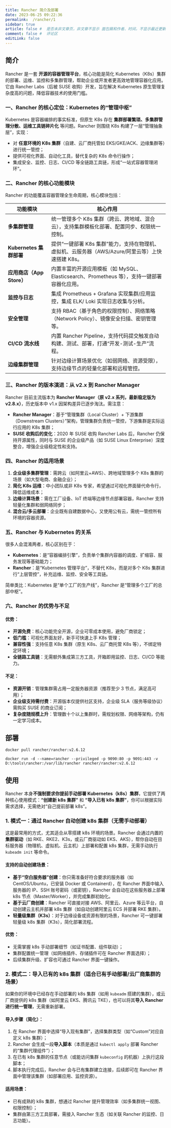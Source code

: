 ```yaml
---
title: Rancher 简介及部署
date: 2023-06-25 09:22:36
permalink:  /rancher/1
sidebar: true
article: false #  是否未非文章页，非文章不显示 面包屑和作者、时间，不显示最近更新栏，不会参与到最近更新文章的数据计算中
comment: false #  评论区
editLink: false
---
```



## 简介
Rancher 是一套 **开源的容器管理平台**，核心功能是简化 Kubernetes（K8s）集群的部署、运维、监控和多集群管理，帮助企业或开发者更高效地管理容器化应用。它由 Rancher Labs（后被 SUSE 收购）开发，旨在解决 Kubernetes 原生管理复杂度高的问题，降低容器技术的使用门槛。

### 一、Rancher 的核心定位：Kubernetes 的“管理中枢”
Kubernetes 是容器编排的事实标准，但原生 K8s 存在 **集群部署繁琐、多集群管理分散、运维工具链碎片化** 等问题。Rancher 则围绕 K8s 构建了一层“管理抽象层”，实现：
- 对 **任意环境的 K8s 集群**（自建、云厂商托管如 EKS/GKE/ACK、边缘集群等）进行统一管控；
- 提供可视化界面、自动化工具，替代复杂的 K8s 命令行操作；
- 集成安全、监控、日志、CI/CD 等全链路工具链，形成“一站式容器管理闭环”。


### 二、Rancher 的核心功能模块
Rancher 的功能覆盖容器管理全生命周期，核心模块包括：

| 功能模块               | 核心作用                                                                 |
|------------------------|--------------------------------------------------------------------------|
| **多集群管理**         | 统一管理多个 K8s 集群（跨云、跨地域、混合云），支持集群模板化部署、配置同步、权限统一控制。 |
| **Kubernetes 集群部署** | 提供“一键部署 K8s 集群”能力，支持在物理机、虚拟机、云服务器（AWS/Azure/阿里云等）上快速搭建 K8s。 |
| **应用商店（App Store）** | 内置丰富的开源应用模板（如 MySQL、Elasticsearch、Prometheus 等），支持一键部署容器化应用。 |
| **监控与日志**         | 集成 Prometheus + Grafana 实现集群/应用监控，集成 ELK/ Loki 实现日志收集与分析。       |
| **安全管理**           | 支持 RBAC（基于角色的权限控制）、网络策略（Network Policy）、镜像安全扫描、密钥管理等。   |
| **CI/CD 流水线**       | 内置 Rancher Pipeline，支持代码提交触发自动构建、测试、部署，打通“开发-测试-生产”流程。   |
| **边缘集群管理**       | 针对边缘计算场景优化（如弱网络、资源受限），支持边缘节点的轻量化部署和远程管控。         |


### 三、Rancher 的版本演进：从 v2.x 到 Rancher Manager
Rancher 目前主流版本为 **Rancher Manager（原 v2.x 系列，最新稳定版为 v2.8.x）**，历史版本中 v1.x 因架构差异已逐步淘汰。需注意：
- **Rancher Manager**：基于“管理集群（Local Cluster）+ 下游集群（Downstream Clusters）”架构，管理集群负责统一管控，下游集群是实际运行应用的 K8s 集群；
- **SUSE 收购后的变化**：2020 年 SUSE 收购 Rancher Labs 后，Rancher 仍保持开源属性，同时与 SUSE 的企业级产品（如 SUSE Linux Enterprise）深度整合，增强企业级稳定性和支持。


### 四、Rancher 的适用场景
1. **企业级多集群管理**：需跨云（如阿里云+AWS）、跨地域管理多个 K8s 集群的场景（如大型电商、金融企业）；
2. **简化 K8s 运维**：中小团队或非 K8s 专家，希望通过可视化界面替代命令行，降低运维成本；
3. **边缘计算场景**：需在工厂设备、IoT 终端等边缘节点部署容器，Rancher 支持轻量化集群和弱网络同步；
4. **混合云/多云部署**：企业既有自建数据中心，又使用公有云，需统一管控所有环境的容器资源。


### 五、Rancher 与 Kubernetes 的关系
很多人会混淆两者，核心区别在于：
- **Kubernetes**：是“容器编排引擎”，负责单个集群内容器的调度、扩缩容、服务发现等基础能力；
- **Rancher**：是“Kubernetes 管理平台”，不替代 K8s，而是对多个 K8s 集群进行“上层管控”，补充运维、监控、安全等工具链。

简单类比：Kubernetes 是“单个工厂的生产线”，Rancher 是“管理多个工厂的总部中枢”。


### 六、Rancher 的优势与不足
#### 优势：
- **开源免费**：核心功能完全开源，企业可零成本使用，避免厂商锁定；
- **低门槛**：可视化界面友好，新手可快速上手 K8s 管理；
- **兼容性强**：支持任意 K8s 集群（原生 K8s、云厂商托管 K8s 等），不绑定特定环境；
- **全链路工具链**：无需额外集成第三方工具，开箱即用监控、日志、CI/CD 等能力。

#### 不足：
- **资源开销**：管理集群需占用一定服务器资源（推荐至少 3 节点，满足高可用）；
- **企业级支持需付费**：开源版本仅提供社区支持，企业级 SLA（服务等级协议）需购买 SUSE 的商业订阅；
- **复杂度随规模上升**：管理数十个以上集群时，需规划权限、网络等架构，仍有一定学习成本。

## 部署

```shell
docker pull rancher/rancher:v2.6.12

docker run -d --name=rancher --privileged -p 9090:80 -p 9091:443 -v D:\tools\rancher:/var/lib/rancher rancher/rancher:v2.6.12
```


## 使用
Rancher 本身**不强制要求你提前手动部署 Kubernetes（k8s）集群**，它提供了两种核心使用模式：**“创建新 k8s 集群”** 和 **“导入已有 k8s 集群”**，你可以根据实际需求选择，无需绝对“自己提前部署 k8s”。


### 1. 模式一：通过 Rancher 自动创建 k8s 集群（无需手动部署）
这是最常用的方式，尤其适合从零搭建 k8s 环境的场景。Rancher 会通过内置的**集群驱动**（如 RKE、RKE2、K3s，或云厂商驱动如 EKS、AKS），帮你自动在目标服务器（物理机、虚拟机、云主机）上部署和配置 k8s 集群，无需手动执行 `kubeadm init` 等命令。

#### 支持的自动创建场景：
- **基于“空白服务器”创建**：你只需准备好符合要求的服务器（如 CentOS/Ubuntu，已安装 Docker 或 Containerd），在 Rancher 界面中输入服务器的 IP、SSH 账号密码（或密钥），Rancher 会自动在这些服务器上部署 k8s 节点（Master/Worker），并完成集群初始化。
- **基于云厂商创建**：Rancher 可直接对接 AWS、阿里云、Azure 等云平台，自动创建云主机并部署 k8s 集群（如自动创建阿里云 ECS 并部署 RKE 集群）。
- **轻量级集群（K3s）**：对于边缘设备或资源有限的场景，Rancher 可一键部署轻量级 k8s 集群（K3s），简化部署流程。

#### 优势：
- 无需掌握 k8s 手动部署细节（如证书配置、组件联动）；
- 集群配置统一管理（如网络插件、存储插件可在 Rancher 界面选择）；
- 后续集群升级、扩容也可通过 Rancher 界面一键操作。


### 2. 模式二：导入已有的 k8s 集群（适合已有手动部署/云厂商集群的场景）
如果你的环境中已经存在手动部署的 k8s 集群（如用 `kubeadm` 搭建的集群），或云厂商提供的 k8s 集群（如阿里云 EKS、腾讯云 TKE），也可以将其**导入 Rancher 进行统一管理**，无需重新部署。

#### 导入步骤（简化）：
1. 在 Rancher 界面中选择“导入现有集群”，选择集群类型（如“Custom”对应自定义 k8s 集群）；
2. Rancher 会生成一段**导入脚本**（本质是通过 `kubectl apply` 部署 Rancher 的“集群代理组件”）；
3. 在已有 k8s 集群的任意节点（或能访问集群 `kubeconfig` 的机器）上执行这段脚本；
4. 脚本执行完成后，Rancher 会与已有集群建立连接，后续即可在 Rancher 界面中管理该集群（如部署应用、监控资源）。

#### 适用场景：
- 已有成熟的 k8s 集群，想通过 Rancher 提升管理效率（如多集群统一视图、权限控制）；
- 集群由第三方工具部署，需接入 Rancher 生态（如关联 Rancher 的监控、日志功能）。
